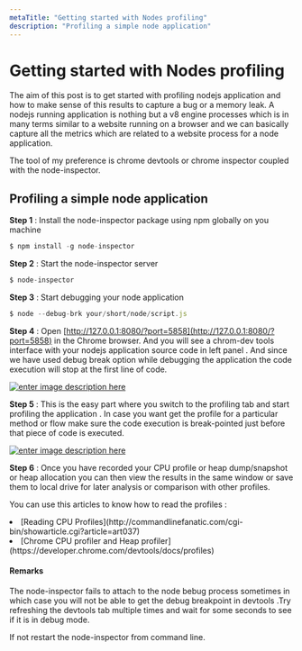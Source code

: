 ```yaml
---
metaTitle: "Getting started with Nodes profiling"
description: "Profiling a simple node application"
---
```


# Getting started with Nodes profiling


The aim of this post is to get started with profiling nodejs application and how to make sense of this results to capture a bug or a memory leak.
A nodejs running application is nothing but a v8 engine processes which is in many terms similar to a website running on a browser and we can basically capture all the metrics which are related to a website process for a node application.

The tool of my preference is chrome devtools or chrome inspector coupled with the node-inspector.



## Profiling a simple node application


**Step 1** : Install the node-inspector package using npm globally on you machine

```js
$ npm install -g node-inspector

```

**Step 2** : Start the node-inspector server

```js
$ node-inspector

```

**Step 3** :  Start debugging your node application

```js
$ node --debug-brk your/short/node/script.js

```

**Step 4** : Open [http://127.0.0.1:8080/?port=5858](http://127.0.0.1:8080/?port=5858) in the Chrome browser. And you will see a chrom-dev tools interface with your nodejs application source code in left panel . And since we have used debug break option while debugging the application the code execution will stop at the first line of code.

[<img src="https://i.stack.imgur.com/jzeJH.png" alt="enter image description here" />](https://i.stack.imgur.com/jzeJH.png)

**Step 5** : This is the easy part where you switch to the profiling tab and start profiling the application . In case you want get the profile for a particular method or flow make sure the code execution is break-pointed just before that piece of code is executed.

[<img src="https://i.stack.imgur.com/QKnPh.png" alt="enter image description here" />](https://i.stack.imgur.com/QKnPh.png)

**Step 6** : Once you have recorded your CPU profile or heap dump/snapshot or heap allocation you can then view the results in the same window or save them to local drive for later analysis or comparison with other profiles.

You can use this articles to know how to read the profiles :

<li>
[Reading CPU Profiles](http://commandlinefanatic.com/cgi-bin/showarticle.cgi?article=art037)
</li>
<li>
[Chrome CPU profiler and Heap profiler](https://developer.chrome.com/devtools/docs/profiles)
</li>



#### Remarks


The node-inspector fails to attach to the node bebug process sometimes in which case you will not be able to get the debug breakpoint in devtools .Try refreshing the devtools tab multiple times and wait for some seconds to see if it is in debug mode.

If not restart the node-inspector from command line.

